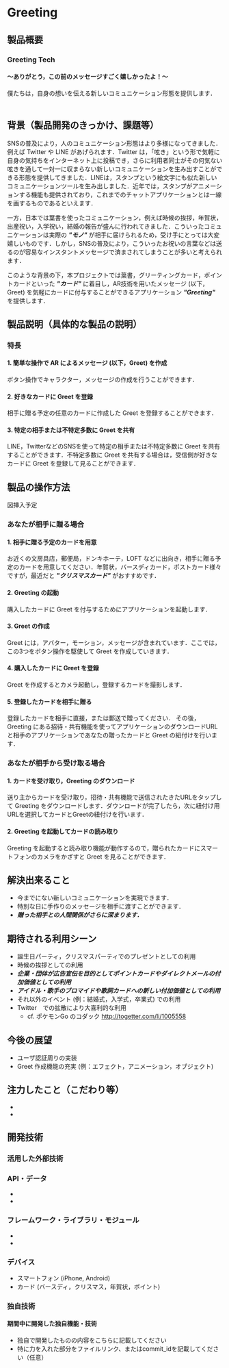 # Greeting
## 製品概要
### Greeting Tech
#### 〜ありがとう，この前のメッセージすごく嬉しかったよ！〜
僕たちは，自身の想いを伝える新しいコミュニケーション形態を提供します．
　
## 背景（製品開発のきっかけ、課題等）
SNSの普及により，人のコミュニケーション形態はより多様になってきました．例えば Twitter や LINE があげられます．Twitter は，「呟き」という形で気軽に自身の気持ちをインターネット上に投稿でき，さらに利用者同士がその何気ない呟きを通して一対一に収まらない新しいコミュニケーションを生み出すことができる形態を提供してきました．LINEは，スタンプという絵文字にも似た新しいコミュニケーションツールを生み出しました．近年では，スタンプがアニメーションする機能も提供されており，これまでのチャットアプリケーションとは一線を画するものであるといえます．

一方，日本では葉書を使ったコミュニケーション，例えば時候の挨拶，年賀状，出産祝い，入学祝い，結婚の報告が盛んに行われてきました．こういったコミュニケーションは実際の ***"モノ"*** が相手に届けられるため，受け手にとっては大変嬉しいものです．しかし，SNSの普及により，こういったお祝いの言葉などは送るのが容易なインスタントメッセージで済まされてしまうことが多いと考えられます．

このような背景の下，本プロジェクトでは葉書，グリーティングカード，ポイントカードといった ***"カード"*** に着目し，AR技術を用いたメッセージ (以下，Greet) を気軽にカードに付与することができるアプリケーション ***"Greeting"*** を提供します．

## 製品説明（具体的な製品の説明）
### 特長
#### 1. 簡単な操作で AR によるメッセージ (以下，Greet) を作成
ボタン操作でキャラクター，メッセージの作成を行うことができます．

#### 2. 好きなカードに Greet を登録
相手に贈る予定の任意のカードに作成した Greet を登録することができます．

#### 3. 特定の相手または不特定多数に Greet を共有
LINE，TwitterなどのSNSを使って特定の相手または不特定多数に Greet を共有することができます．不特定多数に Greet を共有する場合は，受信側が好きなカードに Greet を登録して見ることができます．

## 製品の操作方法

図挿入予定

### あなたが相手に贈る場合
#### 1. 相手に贈る予定のカードを用意
お近くの文房具店，郵便局，ドンキホーテ，LOFT などに出向き，相手に贈る予定のカードを用意してください．年賀状，バースディカード，ポストカード様々ですが，最近だと ***"クリスマスカード"*** がおすすめです．

#### 2. Greeting の起動
購入したカードに Greet を付与するためにアプリケーションを起動します．

#### 3. Greet の作成
Greet には，アバター，モーション，メッセージが含まれています．ここでは，この3つをボタン操作を駆使して Greet を作成していきます．

#### 4. 購入したカードに Greet を登録
Greet を作成するとカメラ起動し，登録するカードを撮影します．

#### 5. 登録したカードを相手に贈る
登録したカードを相手に直接，または郵送で贈ってください．
その後，Greeting にある招待・共有機能を使ってアプリケーションのダウンロードURLと相手のアプリケーションであなたの贈ったカードと Greet の紐付けを行います．

### あなたが相手から受け取る場合
#### 1. カードを受け取り，Greeting のダウンロード
送り主からカードを受け取り，招待・共有機能で送信されたきたURLをタップして Greeting をダウンロードします．ダウンロードが完了したら，次に紐付け用URLを選択してカードとGreetの紐付けを行います．

#### 2. Greeting を起動してカードの読み取り
Greeting を起動すると読み取り機能が動作するので，贈られたカードにスマートフォンのカメラをかざすと Greet を見ることができます．

## 解決出来ること
* 今までにない新しいコミュニケーションを実現できます．
* 特別な日に手作りのメッセージを相手に渡すことができます．
* ***贈った相手との人間関係がさらに深まります．***

## 期待される利用シーン
* 誕生日パーティ，クリスマスパーティでのプレゼントとしての利用
* 時候の挨拶としての利用
* ***企業・団体が広告宣伝を目的としてポイントカードやダイレクトメールの付加価値としての利用***
* ***アイドル・歌手のブロマイドや歌詞カードへの新しい付加価値としての利用***
* それ以外のイベント (例：結婚式，入学式，卒業式) での利用
* Twitter　での拡散により大喜利的な利用
    * cf. ポケモンGo のコダック http://togetter.com/li/1005558

## 今後の展望
* ユーザ認証周りの実装
* Greet 作成機能の充実 (例：エフェクト，アニメーション，オブジェクト)

## 注力したこと（こだわり等）
*
*

## 開発技術
### 活用した外部技術
### API・データ
*
*

### フレームワーク・ライブラリ・モジュール
*
*

### デバイス
* スマートフォン (iPhone, Android)
* カード (バースディ，クリスマス，年賀状，ポイント)

### 独自技術
#### 期間中に開発した独自機能・技術
* 独自で開発したものの内容をこちらに記載してください
* 特に力を入れた部分をファイルリンク、またはcommit_idを記載してください（任意）
